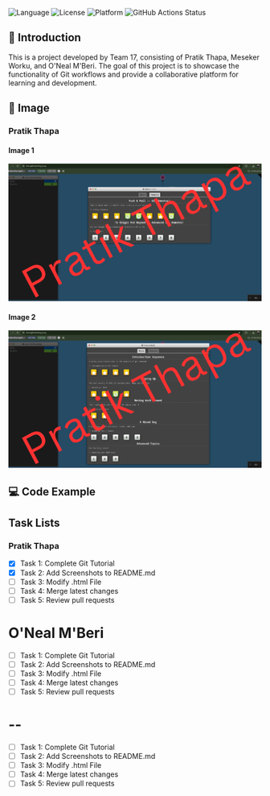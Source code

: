 ![Language](https://img.shields.io/badge/Language-Python-blue)
![License](https://img.shields.io/badge/License-MIT-green)
![Platform](https://img.shields.io/badge/Platform-Linux-yellow)
![GitHub Actions Status](https://github.com/ncsugroup17/p1/actions/workflows/python-tests.yml/badge.svg)

## 📝 Introduction
This is a project developed by Team 17, consisting of Pratik Thapa, Meseker Worku, and O'Neal M'Beri. The goal of this project is to showcase the functionality of Git workflows and provide a collaborative platform for learning and development.

## 📸 Image
### Pratik Thapa 
#### Image 1
![Pratik Thapa Image 1](images/ThapaPratik1.png)

#### Image 2
![Pratik Thapa Image 1](images/ThapaPratik2.png)

## 💻 Code Example

## Task Lists

### Pratik Thapa
- [X] Task 1: Complete Git Tutorial
- [X] Task 2: Add Screenshots to README.md
- [ ] Task 3: Modify .html File
- [ ] Task 4: Merge latest changes
- [ ] Task 5: Review pull requests

# O'Neal M'Beri
- [ ] Task 1: Complete Git Tutorial
- [ ] Task 2: Add Screenshots to README.md
- [ ] Task 3: Modify .html File
- [ ] Task 4: Merge latest changes
- [ ] Task 5: Review pull requests

# --
- [ ] Task 1: Complete Git Tutorial
- [ ] Task 2: Add Screenshots to README.md
- [ ] Task 3: Modify .html File
- [ ] Task 4: Merge latest changes
- [ ] Task 5: Review pull requests
